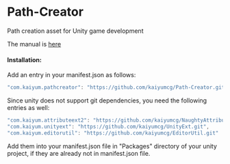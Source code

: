 # Path-Creator
Path creation asset for Unity game development

The manual is [here](https://github.com/SebLague/Path-Creator#readme)
#### Installation:
Add an entry in your manifest.json as follows:
```C#
"com.kaiyum.pathcreator": "https://github.com/kaiyumcg/Path-Creator.git"
```

Since unity does not support git dependencies, you need the following entries as well:
```C#
"com.kaiyum.attributeext2": "https://github.com/kaiyumcg/NaughtyAttributes",
"com.kaiyum.unityext": "https://github.com/kaiyumcg/UnityExt.git",
"com.kaiyum.editorutil": "https://github.com/kaiyumcg/EditorUtil.git"
```
Add them into your manifest.json file in "Packages\" directory of your unity project, if they are already not in manifest.json file.